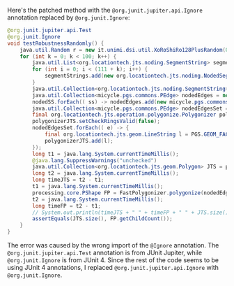 Here's the patched method with the `@org.junit.jupiter.api.Ignore` annotation replaced by `@org.junit.Ignore`:

```java
@org.junit.jupiter.api.Test
@org.junit.Ignore
void testRobustnessRandomly() {
    java.util.Random r = new it.unimi.dsi.util.XoRoShiRo128PlusRandom(0);
    for (int k = 0; k < 100; k++) {
        java.util.List<org.locationtech.jts.noding.SegmentString> segmentStrings = new java.util.ArrayList<>(111 + k);
        for (int i = 0; i < (111 + k); i++) {
            segmentStrings.add(new org.locationtech.jts.noding.NodedSegmentString(new org.locationtech.jts.geom.Coordinate[]{ new org.locationtech.jts.geom.Coordinate(r.nextDouble() * 10000, r.nextDouble() * 10000), new org.locationtech.jts.geom.Coordinate(r.nextDouble() * 10000, r.nextDouble() * 13337) }, null));
        }
        java.util.Collection<org.locationtech.jts.noding.SegmentString> nodedSS = PGS.nodeSegmentStrings(segmentStrings);
        java.util.Collection<micycle.pgs.commons.PEdge> nodedEdges = new java.util.ArrayList<>();
        nodedSS.forEach(( ss) -> nodedEdges.add(new micycle.pgs.commons.PEdge(PGS.toPVector(ss.getCoordinate(0)), PGS.toPVector(ss.getCoordinate(1)))));
        java.util.Collection<micycle.pgs.commons.PEdge> nodedEdgesSet = new java.util.HashSet<>(nodedEdges);
        final org.locationtech.jts.operation.polygonize.Polygonizer polygonizerJTS = new org.locationtech.jts.operation.polygonize.Polygonizer();
        polygonizerJTS.setCheckRingsValid(false);
        nodedEdgesSet.forEach(( e) -> {
            final org.locationtech.jts.geom.LineString l = PGS.GEOM_FACTORY.createLineString(new org.locationtech.jts.geom.Coordinate[]{ PGS.coordFromPVector(e.a), PGS.coordFromPVector(e.b) });
            polygonizerJTS.add(l);
        });
        long t1 = java.lang.System.currentTimeMillis();
        @java.lang.SuppressWarnings("unchecked")
        java.util.Collection<org.locationtech.jts.geom.Polygon> JTS = polygonizerJTS.getPolygons();
        long t2 = java.lang.System.currentTimeMillis();
        long timeJTS = t2 - t1;
        t1 = java.lang.System.currentTimeMillis();
        processing.core.PShape FP = FastPolygonizer.polygonize(nodedEdgesSet);
        t2 = java.lang.System.currentTimeMillis();
        long timeFP = t2 - t1;
        // System.out.println(timeJTS + " " + timeFP + " " + JTS.size());
        assertEquals(JTS.size(), FP.getChildCount());
    }
}
```

The error was caused by the wrong import of the `@Ignore` annotation. The `@org.junit.jupiter.api.Test` annotation is from JUnit Jupiter, while `@org.junit.Ignore` is from JUnit 4. Since the rest of the code seems to be using JUnit 4 annotations, I replaced `@org.junit.jupiter.api.Ignore` with `@org.junit.Ignore`.